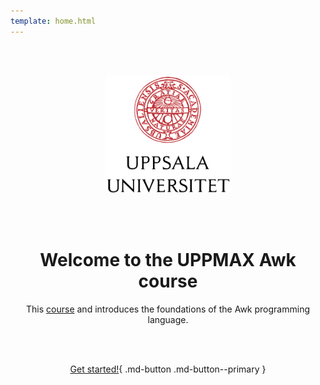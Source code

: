 ```yaml
---
template: home.html
---
```


<center>

<br/><br/>

<img src="assets/UU_logo_color.svg" alt="drawing" width="200"/>

<br/><br/>


# Welcome to the UPPMAX Awk course

This [course](https://github.com/richelbilderbeek/awk_course) 
and introduces the foundations of the Awk programming language.

<br/><br/>

[Get started!](overview/){ .md-button .md-button--primary }

<br/><br/>


</center>

